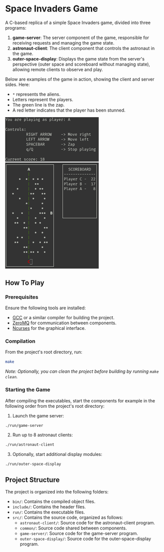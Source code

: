 # Space Invaders Game

A C-based replica of a simple Space Invaders game, divided into three programs:

1. **game-server**: The server component of the game, responsible for receiving requests and managing the game state.
2. **astronaut-client**: The client component that controls the astronaut in the game.
3. **outer-space-display**: Displays the game state from the server's perspective (outer space and scoreboard without managing state), allowing remote clients to observe and play.

Below are examples of the game in action, showing the client and server sides. Here:
- `*` represents the aliens.
- Letters represent the players.
- The green line is the zap. 
- A red letter indicates that the player has been stunned.

<img src="images/client_example.png" alt="Client Example" width="300" />

<img src="images/server_example.png" alt="Server/Display Example" width="300" />

## How To Play

### Prerequisites

Ensure the following tools are installed:

- [GCC](https://gcc.gnu.org/) or a similar compiler for building the project.
- [ZeroMQ](https://zeromq.org/) for communication between components.
- [Ncurses](https://invisible-island.net/ncurses/ncurses.html) for the graphical interface.

### Compilation

From the project's root directory, run:

```bash
make
```

_Note: Optionally, you can clean the project before building by running `make clean`._

### Starting the Game

After compiling the executables, start the components for example in the following order from the project's root directory:

1. Launch the game server: 

```bash
./run/game-server
````

2. Run up to 8 astronaut clients:

```bash
./run/astronaut-client
````

3. Optionally, start additional display modules:

```bash
./run/outer-space-display
```

## Project Structure

The project is organized into the following folders:

- `bin/`: Contains the compiled object files.
- `include/`: Contains the header files.
- `run/`: Contains the executable files.
- `src/`: Contains the source code, organized as follows:
    - `astronaut-client/`: Source code for the astronaut-client program.
    - `common/`: Source code shared between components.
    - `game-server/`: Source code for the game-server program.
    - `outer-space-display/`: Source code for the outer-space-display program.